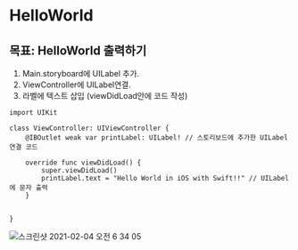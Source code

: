 # HelloWorld
## 목표: HelloWorld 출력하기 

1. Main.storyboard에 UILabel 추가. 
2. ViewController에 UILabel연결.
3. 라벨에 텍스트 삽입 (viewDidLoad안에 코드 작성)<br>



``` 전체코드
import UIKit

class ViewController: UIViewController {
    @IBOutlet weak var printLabel: UILabel! // 스토리보드에 추가한 UILabel연결 코드
    
    override func viewDidLoad() {
        super.viewDidLoad()
        printLabel.text = "Hello World in iOS with Swift!!" // UILabel에 문자 출력 
    }


}

```
![스크린샷 2021-02-04 오전 6 34 05](https://user-images.githubusercontent.com/70513066/106812471-13111d80-66b3-11eb-9e9c-92a68ae6d10a.png)
